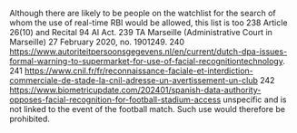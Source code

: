 Although there are likely to be people on the watchlist for the search of whom the use of real-time RBI would be allowed, this list is too
238 Article 26(10) and Recital 94 AI Act.
239 TA Marseille (Administrative Court in Marseille) 27 February 2020, no. 1901249.
240 https://www.autoriteitpersoonsgegevens.nl/en/current/dutch-dpa-issues-formal-warning-to-supermarket-for-use-of-facial-recognitiontechnology.
241 https://www.cnil.fr/fr/reconnaissance-faciale-et-interdiction-commerciale-de-stade-la-cnil-adresse-un-avertissement-un-club
242 https://www.biometricupdate.com/202401/spanish-data-authority-opposes-facial-recognition-for-football-stadium-access
unspecific  and  is  not  linked  to  the  event  of  the  football  match.    Such  use  would therefore be prohibited.
